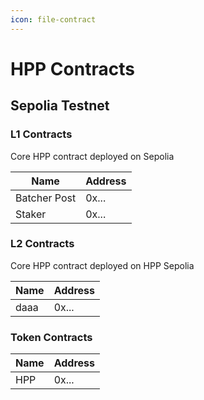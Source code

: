 ```yaml
---
icon: file-contract
---
```


# HPP Contracts

## Sepolia Testnet



### L1 Contracts

Core HPP contract deployed on Sepolia

| Name         | Address |
| ------------ | ------- |
| Batcher Post | 0x...   |
| Staker       | 0x...   |

### L2 Contracts

Core HPP contract deployed on HPP Sepolia

| Name | Address |
| ---- | ------- |
| daaa | 0x...   |

### Token Contracts

| Name | Address |
| ---- | ------- |
| HPP  | 0x...   |
